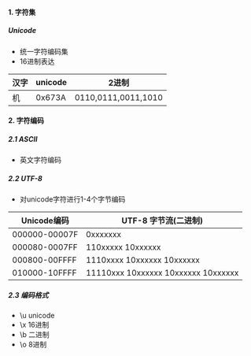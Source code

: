 #### 1. 字符集

##### Unicode

- 统一字符编码集
- 16进制表达

| 汉字 | unicode | 2进制               |
| ---- | ------- | ------------------- |
| 机   | 0x673A  | 0110,0111,0011,1010 |

#### 2. 字符编码

##### 2.1 ASCII

- 英文字符编码

##### 2.2 UTF-8

- 对unicode字符进行1-4个字节编码

| Unicode编码   | **UTF-8 字节流(二进制)**            |
| ------------- | ----------------------------------- |
| 000000-00007F | 0xxxxxxx                            |
| 000080-0007FF | 110xxxxx 10xxxxxx                   |
| 000800-00FFFF | 1110xxxx 10xxxxxx 10xxxxxx          |
| 010000-10FFFF | 11110xxx 10xxxxxx 10xxxxxx 10xxxxxx |

##### 2.3 编码格式

* \u unicode 
* \x 16进制
* \b 二进制 
* \o 8进制